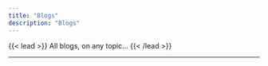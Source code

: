 ```yaml
---
title: "Blogs"
description: "Blogs"
---
```


{{< lead >}}
All blogs, on any topic...
{{< /lead >}}

---
